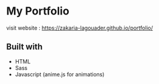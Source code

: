 # My Portfolio 

visit website : https://zakaria-lagouader.github.io/portfolio/

## Built with

* HTML
* Sass
* Javascript (anime.js for animations)